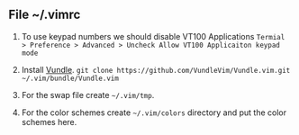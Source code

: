 ## File ~/.vimrc   

1) To use keypad numbers we should disable VT100 Applications
   `Termial > Preference > Advanced > Uncheck Allow VT100 Applicaiton keypad mode`

2) Install [Vundle](https://github.com/VundleVim/Vundle.vim).
`git clone https://github.com/VundleVim/Vundle.vim.git ~/.vim/bundle/Vundle.vim`

3) For the swap file create `~/.vim/tmp`.

4) For the color schemes create `~/.vim/colors` directory and put the color schemes here.
